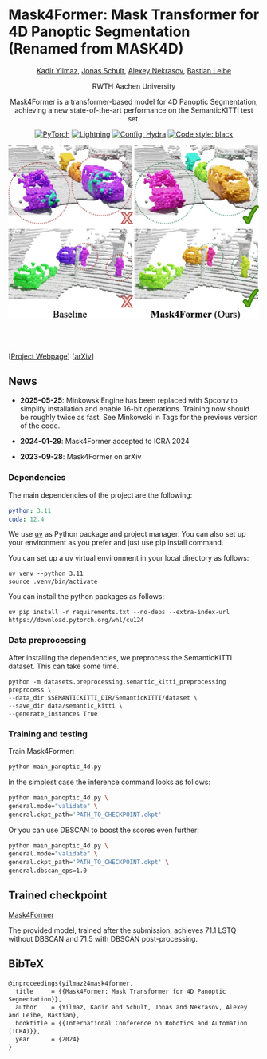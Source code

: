 # Mask4Former: Mask Transformer for 4D Panoptic Segmentation (Renamed from MASK4D)
<div align="center">
<a href="https://github.com/YilmazKadir/">Kadir Yilmaz</a>, 
<a href="https://jonasschult.github.io/">Jonas Schult</a>,
<a href="https://nekrasov.dev/">Alexey Nekrasov</a>, 
<a href="https://www.vision.rwth-aachen.de/person/1/">Bastian Leibe</a>

RWTH Aachen University

Mask4Former is a transformer-based model for 4D Panoptic Segmentation, achieving a new state-of-the-art performance on the SemanticKITTI test set.

<a href="https://pytorch.org/get-started/locally/"><img alt="PyTorch" src="https://img.shields.io/badge/PyTorch-ee4c2c?logo=pytorch&logoColor=white"></a>
<a href="https://pytorchlightning.ai/"><img alt="Lightning" src="https://img.shields.io/badge/-Lightning-792ee5?logo=pytorchlightning&logoColor=white"></a>
<a href="https://hydra.cc/"><img alt="Config: Hydra" src="https://img.shields.io/badge/Config-Hydra-89b8cd"></a>
<a href="https://black.readthedocs.io/en/stable/"><img alt="Code style: black" src="https://img.shields.io/badge/code%20style-black-black.svg"></a>

![teaser](./docs/github_teaser.jpg)

</div>
<br><br>

[[Project Webpage](https://vision.rwth-aachen.de/Mask4Former)] [[arXiv](https://arxiv.org/abs/2309.16133)]

## News
* **2025-05-25**: MinkowskiEngine has been replaced with Spconv to simplify installation and enable 16-bit operations. Training now should be roughly twice as fast. See Minkowski in Tags for the previous version of the code.

* **2024-01-29**: Mask4Former accepted to ICRA 2024

* **2023-09-28**: Mask4Former on arXiv

### Dependencies
The main dependencies of the project are the following:
```yaml
python: 3.11
cuda: 12.4
```
We use [uv](https://docs.astral.sh/uv/getting-started/) as Python package and project manager. You can also set up your environment as you prefer and just use pip install command.

You can set up a uv virtual environment in your local directory as follows:
```
uv venv --python 3.11
source .venv/bin/activate
```

You can install the python packages as follows:
```
uv pip install -r requirements.txt --no-deps --extra-index-url https://download.pytorch.org/whl/cu124
```

### Data preprocessing
After installing the dependencies, we preprocess the SemanticKITTI dataset. This can take some time.

```
python -m datasets.preprocessing.semantic_kitti_preprocessing preprocess \
--data_dir $SEMANTICKITTI_DIR/SemanticKITTI/dataset \
--save_dir data/semantic_kitti \
--generate_instances True
```

### Training and testing
Train Mask4Former:
```bash
python main_panoptic_4d.py
```

In the simplest case the inference command looks as follows:
```bash
python main_panoptic_4d.py \
general.mode="validate" \
general.ckpt_path='PATH_TO_CHECKPOINT.ckpt'
```

Or you can use DBSCAN to boost the scores even further:
```bash
python main_panoptic_4d.py \
general.mode="validate" \
general.ckpt_path='PATH_TO_CHECKPOINT.ckpt' \
general.dbscan_eps=1.0
```
## Trained checkpoint
[Mask4Former](https://omnomnom.vision.rwth-aachen.de/data/mask4former/mask4former.ckpt)

The provided model, trained after the submission, achieves 71.1 LSTQ without DBSCAN and 71.5 with DBSCAN post-processing.

## BibTeX
```
@inproceedings{yilmaz24mask4former,
  title     = {{Mask4Former: Mask Transformer for 4D Panoptic Segmentation}},
  author    = {Yilmaz, Kadir and Schult, Jonas and Nekrasov, Alexey and Leibe, Bastian},
  booktitle = {{International Conference on Robotics and Automation (ICRA)}},
  year      = {2024}
}
```
